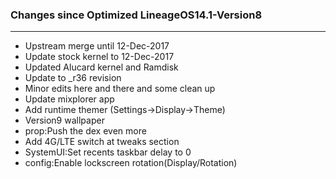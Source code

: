 ### Changes since Optimized LineageOS14.1-Version8

---------------------------------------------------
* Upstream merge until 12-Dec-2017
* Update stock kernel to 12-Dec-2017
* Updated Alucard kernel and Ramdisk
* Update to _r36 revision
* Minor edits here and there and some clean up
* Update mixplorer app
* Add runtime themer (Settings->Display->Theme)
* Version9 wallpaper
* prop:Push the dex even more
* Add 4G/LTE switch at tweaks section
* SystemUI:Set recents taskbar delay to 0
* config:Enable lockscreen rotation(Display/Rotation)



